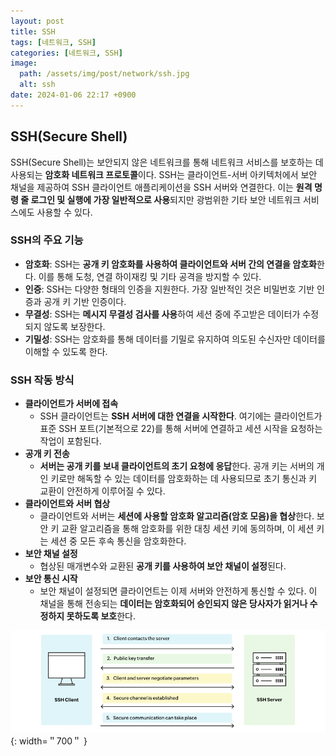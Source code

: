 ```yaml
---
layout: post
title: SSH
tags: [네트워크, SSH]
categories: [네트워크, SSH]
image:
  path: /assets/img/post/network/ssh.jpg
  alt: ssh
date: 2024-01-06 22:17 +0900
---
```


## SSH(Secure Shell)

SSH(Secure Shell)는 보안되지 않은 네트워크를 통해 네트워크 서비스를 보호하는 데 사용되는 **암호화 네트워크 프로토콜**이다. SSH는 클라이언트-서버 아키텍처에서 보안 채널을 제공하여 SSH 클라이언트 애플리케이션을 SSH 서버와 연결한다. 이는 **원격 명령 줄 로그인 및 실행에 가장 일반적으로 사용**되지만 광범위한 기타 보안 네트워크 서비스에도 사용할 수 있다.

### SSH의 주요 기능

- **암호화**: SSH는 **공개 키 암호화를 사용하여 클라이언트와 서버 간의 연결을 암호화**한다. 이를 통해 도청, 연결 하이재킹 및 기타 공격을 방지할 수 있다.
- **인증**: SSH는 다양한 형태의 인증을 지원한다. 가장 일반적인 것은 비밀번호 기반 인증과 공개 키 기반 인증이다.
- **무결성**: SSH는 **메시지 무결성 검사를 사용**하여 세션 중에 주고받은 데이터가 수정되지 않도록 보장한다.
- **기밀성**: SSH는 암호화를 통해 데이터를 기밀로 유지하여 의도된 수신자만 데이터를 이해할 수 있도록 한다.

### SSH 작동 방식

- **클라이언트가 서버에 접속**
  - SSH 클라이언트는 **SSH 서버에 대한 연결을 시작한다**. 여기에는 클라이언트가 표준 SSH 포트(기본적으로 22)를 통해 서버에 연결하고 세션 시작을 요청하는 작업이 포함된다.
- **공개 키 전송**
  - **서버는 공개 키를 보내 클라이언트의 초기 요청에 응답**한다. 공개 키는 서버의 개인 키로만 해독할 수 있는 데이터를 암호화하는 데 사용되므로 초기 통신과 키 교환이 안전하게 이루어질 수 있다.
- **클라이언트와 서버 협상**
  - 클라이언트와 서버는 **세션에 사용할 암호화 알고리즘(암호 모음)을 협상**한다. 보안 키 교환 알고리즘을 통해 암호화를 위한 대칭 세션 키에 동의하며, 이 세션 키는 세션 중 모든 후속 통신을 암호화한다.
- **보안 채널 설정**
  - 협상된 매개변수와 교환된 **공개 키를 사용하여 보안 채널이 설정**된다.
- **보안 통신 시작**
  - 보안 채널이 설정되면 클라이언트는 이제 서버와 안전하게 통신할 수 있다. 이 채널을 통해 전송되는 **데이터는 암호화되어 승인되지 않은 당사자가 읽거나 수정하지 못하도록 보호**한다.

![ssh-workflow](/assets/img/post/network/ssh-workflow.png){: width=＂700＂ }
